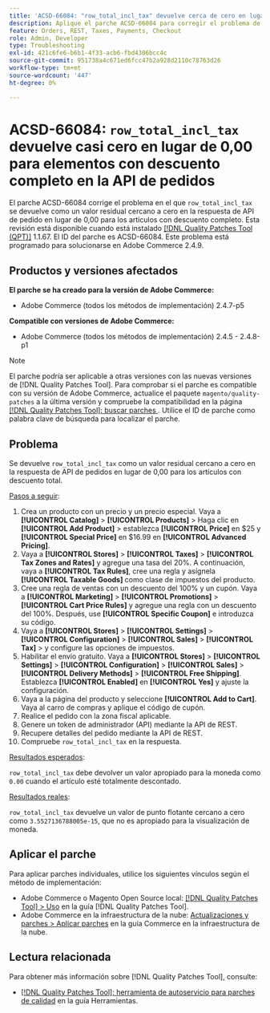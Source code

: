 ```yaml
---
title: 'ACSD-66084: "row_total_incl_tax" devuelve cerca de cero en lugar de 0,00 para artículos con descuento completo en la API de pedidos'
description: Aplique el parche ACSD-66084 para corregir el problema de Adobe Commerce en el que row_total_incl_tax devuelve un valor residual cercano a cero en lugar de 0,00 para los artículos con descuento completo en la respuesta de API del pedido.
feature: Orders, REST, Taxes, Payments, Checkout
role: Admin, Developer
type: Troubleshooting
exl-id: 421c6fe6-b6b1-4f33-acb6-fbd4306bcc4c
source-git-commit: 951738a4c671ed6fcc47b2a928d2110c78763d26
workflow-type: tm+mt
source-wordcount: '447'
ht-degree: 0%

---
```


# ACSD-66084: `row_total_incl_tax` devuelve casi cero en lugar de 0,00 para elementos con descuento completo en la API de pedidos

El parche ACSD-66084 corrige el problema en el que `row_total_incl_tax` se devuelve como un valor residual cercano a cero en la respuesta de API de pedido en lugar de 0,00 para los artículos con descuento completo. Esta revisión está disponible cuando está instalado [[!DNL Quality Patches Tool (QPT)]](/help/tools/quality-patches-tool/quality-patches-tool-to-self-serve-quality-patches.md) 1.1.67. El ID del parche es ACSD-66084. Este problema está programado para solucionarse en Adobe Commerce 2.4.9.

## Productos y versiones afectados

**El parche se ha creado para la versión de Adobe Commerce:**

* Adobe Commerce (todos los métodos de implementación) 2.4.7-p5

**Compatible con versiones de Adobe Commerce:**

* Adobe Commerce (todos los métodos de implementación) 2.4.5 - 2.4.8-p1

>[!NOTE]
>
>El parche podría ser aplicable a otras versiones con las nuevas versiones de [!DNL Quality Patches Tool]. Para comprobar si el parche es compatible con su versión de Adobe Commerce, actualice el paquete `magento/quality-patches` a la última versión y compruebe la compatibilidad en la página [[!DNL Quality Patches Tool]: buscar parches &#x200B;](https://experienceleague.adobe.com/tools/commerce-quality-patches/index.html?lang=es). Utilice el ID de parche como palabra clave de búsqueda para localizar el parche.

## Problema

Se devuelve `row_total_incl_tax` como un valor residual cercano a cero en la respuesta de API de pedidos en lugar de 0,00 para los artículos con descuento total.

<u>Pasos a seguir</u>:

1. Crea un producto con un precio y un precio especial. Vaya a **[!UICONTROL Catalog]** > **[!UICONTROL Products]** > Haga clic en **[!UICONTROL Add Product]** > establezca **[!UICONTROL Price]** en $25 y **[!UICONTROL Special Price]** en $16.99 en **[!UICONTROL Advanced Pricing]**.
1. Vaya a **[!UICONTROL Stores]** > **[!UICONTROL Taxes]** > **[!UICONTROL Tax Zones and Rates]** y agregue una tasa del 20%. A continuación, vaya a **[!UICONTROL Tax Rules]**, cree una regla y asígnela
   **[!UICONTROL Taxable Goods]** como clase de impuestos del producto.
1. Cree una regla de ventas con un descuento del 100% y un cupón. Vaya a **[!UICONTROL Marketing]** > **[!UICONTROL Promotions]** > **[!UICONTROL Cart Price Rules]** y agregue una regla con un descuento del 100%. Después, use **[!UICONTROL Specific Coupon]** e introduzca su código.
1. Vaya a **[!UICONTROL Stores]** > **[!UICONTROL Settings]** > **[!UICONTROL Configuration]** > **[!UICONTROL Sales]** > **[!UICONTROL Tax]** > y configure las opciones de impuestos.
1. Habilitar el envío gratuito. Vaya a **[!UICONTROL Stores]** > **[!UICONTROL Settings]** > **[!UICONTROL Configuration]** > **[!UICONTROL Sales]** > **[!UICONTROL Delivery Methods]** > **[!UICONTROL Free Shipping]**. Establezca **[!UICONTROL Enabled]** en **[!UICONTROL Yes]** y ajuste la configuración.
1. Vaya a la página del producto y seleccione **[!UICONTROL Add to Cart]**. Vaya al carro de compras y aplique el código de cupón.
1. Realice el pedido con la zona fiscal aplicable.
1. Genere un token de administrador (API) mediante la API de REST.
1. Recupere detalles del pedido mediante la API de REST.
1. Compruebe `row_total_incl_tax` en la respuesta.

<u>Resultados esperados</u>:

`row_total_incl_tax` debe devolver un valor apropiado para la moneda como `0.00` cuando el artículo esté totalmente descontado.

<u>Resultados reales</u>:

`row_total_incl_tax` devuelve un valor de punto flotante cercano a cero como `3.5527136788005e-15`, que no es apropiado para la visualización de moneda.

## Aplicar el parche

Para aplicar parches individuales, utilice los siguientes vínculos según el método de implementación:

* Adobe Commerce o Magento Open Source local: [[!DNL Quality Patches Tool] > Uso](/help/tools/quality-patches-tool/usage.md) en la guía [!DNL Quality Patches Tool].
* Adobe Commerce en la infraestructura de la nube: [Actualizaciones y parches > Aplicar parches](https://experienceleague.adobe.com/docs/commerce-cloud-service/user-guide/develop/upgrade/apply-patches.html?lang=es) en la guía Commerce en la infraestructura de la nube.

## Lectura relacionada

Para obtener más información sobre [!DNL Quality Patches Tool], consulte:

* [[!DNL Quality Patches Tool]: herramienta de autoservicio para parches de calidad](/help/tools/quality-patches-tool/quality-patches-tool-to-self-serve-quality-patches.md) en la guía Herramientas.
